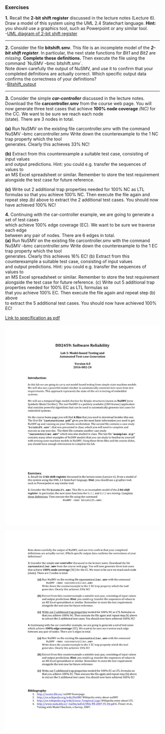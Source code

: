 
### Exercises  
**1.** Recall	the	**2-bit	shift	register** discussed	in	the	lecture	notes	(Lecture	6).	Draw	a	model	of this	system	using	the	UML	2.4	Statechart	language.	**Hint:**	you	should	use	a graphics	tool,	such	as	Powerpoint	or	any similar tool.  
-[UML diagram of 2-bit shift register](misc/2bitshift-UML.PNG)  
  
  
  **  **  
  

**2.** Consider	the	file	**bitshift.smv**.	This	file	is	an	incomplete	model	of	the	**_2-bit	shift	register_**.	In	particular,	the	next	state	functions	for	_Bit1_ and	_Bit2_ are	_missing_.	**Complete these	definitions.**	Then	execute	the	file	using	the	command \`NuSMV –bmc bitshift.smv`.  
Note	down	carefully	the	output	of	NuSMV,	and	use	it	to	confirm	that	your	completed	definitions	are	actually	correct. Which specific	output	data	confirms	the	correctness	of	your definitions?  
-[Bitshift_output](misc/bitshift.smv.output)  
  
  
  **  **  
  
**3.** Consider	the	simple	**_car-controller_** discussed	in	the	lecture	notes.	Download	the file	**carcontroller.smv** from	the	course	web	page.	You	will	now	generate	three test	cases	that	achieve	**100%	node coverage** _(NC)_ for	the	CC.	We	want	to	be	sure	we	reach	each	node	
(state).	There	are	3	nodes	in	total.  
  
  
  **(a)** Run	NuSMV	on	the	existing	file	carcontroller.smv with	the	command	
NuSMV –bmc carcontroller.smv
Write	down	the	counterexample to	the	1	NC	trap	property which	the	tool	
generates.	Clearly	this	achieves	33%	NC!  



**(b)** Extract	from	this	counterexample	a	suitable	test	case,	consisting	of	input	values	
and	output	predictions.	Hint:	you	could	e.g.	transfer	the	sequences	of	values	to	
an	MS Excel spreadsheet	or	similar.	Remember	to	store	the	test	requirement	
alongside	the	test	case	for	future	reference.  
   
   
**(c)** Write	out	2	additional	trap	properties needed	for	100%	NC	as	LTL	formulas	so	that	you	achieve	100%	NC.	Then	execute	the	file	again	and	repeat	step	_(b)_	above	to	extract	the	2	additional	test	cases.	You	should	now	have	achieved	100%	NC!  
   
          
**4.**	Continuing	with	the	car-controller	example,	we	are	going	to	generate	a	set	of	test	cases	
which	achieve	100% edge	coverage (EC).	We	want	to	be	sure	we	traverse	each	edge	
between	any	pair	of	nodes.	There	are	6	edges	in	total.  
  **(a)** Run	NuSMV	on	the	existing	file	carcontroller.smv with	the	command	
NuSMV –bmc carcontroller.smv
Write	down	the	counterexample to	the	1	EC	trap	property which	the	tool	
generates.	Clearly	this	achieves	16%	EC!
  (b) Extract	from	this	counterexample	a	suitable	test	case,	consisting	of	input	values	
and	output	predictions.	Hint:	you	could	e.g.	transfer	the	sequences	of	values	to	
an	MS Excel spreadsheet	or	similar.	Remember	to	store	the	test	requirement	
alongside	the	test	case	for	future	reference.
  (c) Write	out	5	additional	trap	properties needed	for	100%	EC	as	LTL	formulas	so	
that	you	achieve	100%	EC.	Then	execute	the	file	again	and	repeat	step	(b)	above	
to	extract	the	5 additional	test	cases.	You	should	now	have	achieved	100%	EC!



[Link to specification as pdf](misc/DD2459-lab3_2016.pdf)

![page 1](misc/page1.jpg)


![page 2](misc/page2.jpg)
